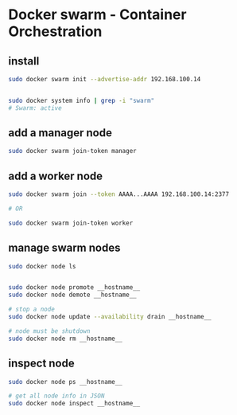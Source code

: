 # Docker swarm - Container Orchestration

## install
```bash
sudo docker swarm init --advertise-addr 192.168.100.14


sudo docker system info | grep -i "swarm"
# Swarm: active
```


## add a manager node 
```bash
sudo docker swarm join-token manager
```


## add a worker node
```bash
sudo docker swarm join --token AAAA...AAAA 192.168.100.14:2377

# OR

sudo docker swarm join-token worker
```


## manage swarm nodes
```bash
sudo docker node ls


sudo docker node promote __hostname__
sudo docker node demote __hostname__

# stop a node
sudo docker node update --availability drain __hostname__

# node must be shutdown
sudo docker node rm __hostname__
```

## inspect node
```bash
sudo docker node ps __hostname__

# get all node info in JSON
sudo docker node inspect __hostname__
```

